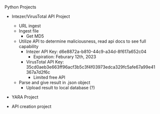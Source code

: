 Python Projects

- Intezer/VirusTotal API Project
    - URL ingest
    - Ingest file
        - Get MD5
    - Utilize API to determine maliciousness, read api docs to see full capability
        - Intezer API Key: d6e8872a-b810-44c9-a34d-8f617a652c04
            - Expiration: Feburary 12th, 2023
        - VirusTotal API Key: 35cd0aeb3e663ff96acf3b5c3f4f03973edca329fc5afe67a99e41367a7d2f6c
            - Limited free API
    - Parse and give result in .json object
        - Upload result to local database (?)

- YARA Project

- API creation project
